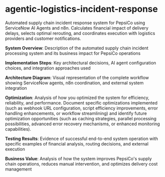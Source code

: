 # agentic-logistics-incident-response
Automated supply chain incident response system for PepsiCo using ServiceNow AI Agents and n8n. Calculates financial impact of delivery delays, selects optimal rerouting, and coordinates execution with logistics providers and customer notifications.

**System Overview**: Description of the automated supply chain incident processing system and its business impact for PepsiCo operations

**Implementation Steps**: Key architectural decisions, AI agent configuration choices, and integration approaches used

**Architecture Diagram**: Visual representation of the complete workflow showing ServiceNow agents, n8n coordination, and external system integration

**Optimization**: Analysis of how you optimized the system for efficiency, reliability, and performance. Document specific optimizations implemented (such as webhook URL configuration, script efficiency improvements, error handling enhancements, or workflow streamlining) and identify future optimization opportunities (such as caching strategies, parallel processing possibilities, advanced error recovery mechanisms, or enhanced monitoring capabilities).

**Testing Results**: Evidence of successful end-to-end system operation with specific examples of financial analysis, routing decisions, and external execution

**Business Value**: Analysis of how the system improves PepsiCo's supply chain operations, reduces manual intervention, and optimizes delivery cost management
